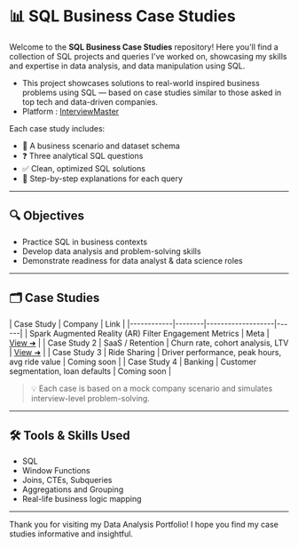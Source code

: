 # 📊 SQL Business Case Studies

Welcome to the **SQL Business Case Studies** repository! Here you'll find a collection of SQL projects and queries I've worked on, showcasing my skills and expertise in data analysis, and data manipulation using SQL.
- This project showcases solutions to real-world inspired business problems using SQL — based on case studies similar to those asked in top tech and data-driven companies.
- Platform : [InterviewMaster](https://www.interviewmaster.ai/)

Each case study includes:
- 📘 A business scenario and dataset schema
- ❓ Three analytical SQL questions
- ✅ Clean, optimized SQL solutions
- 🧠 Step-by-step explanations for each query

---

## 🔍 Objectives
- Practice SQL in business contexts
- Develop data analysis and problem-solving skills
- Demonstrate readiness for data analyst & data science roles

---

## 🗂️ Case Studies

| Case Study | Company | Link |
|------------|--------|-------------------|------|
| Spark Augmented Reality (AR) Filter Engagement Metrics | Meta | [View ➜](./case-study-1/case-study-1-overview.md) |
| Case Study 2 | SaaS / Retention | Churn rate, cohort analysis, LTV | [View ➜](./case-study-2/case-study-2-overview.md) |
| Case Study 3 | Ride Sharing | Driver performance, peak hours, avg ride value | Coming soon |
| Case Study 4 | Banking | Customer segmentation, loan defaults | Coming soon |

> 💡 Each case is based on a mock company scenario and simulates interview-level problem-solving.

---

## 🛠️ Tools & Skills Used
- SQL 
- Window Functions
- Joins, CTEs, Subqueries
- Aggregations and Grouping
- Real-life business logic mapping

---

Thank you for visiting my Data Analysis Portfolio! I hope you find my case studies informative and insightful.

